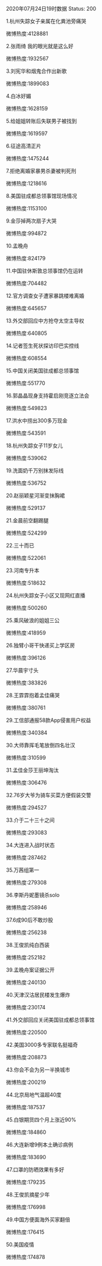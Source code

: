 2020年07月24日19时数据
Status: 200

1.杭州失踪女子亲属在化粪池旁痛哭

微博热度:4128881

2.张雨绮 我的眼光就是这么好

微博热度:1932567

3.刘宪华和烟鬼合作出新歌

微博热度:1899083

4.白冰好媚

微博热度:1628159

5.给姐姐转账后失联男子被找到

微博热度:1619597

6.征途高清正片

微博热度:1475244

7.拒绝离婚家暴男杀妻被判死刑

微博热度:1218616

8.美国驻成都总领事馆现场情况

微博热度:1153100

9.金莎掉两次扇子大哭

微博热度:994872

10.孟晚舟

微博热度:824179

11.中国驻休斯敦总领事馆仍在运转

微博热度:704482

12.官方调查女子遭家暴跳楼难离婚

微博热度:645657

13.外交部回应中方抢夺太空主导权

微博热度:640805

14.记者签生死状探访印巴实控线

微博热度:608554

15.中国关闭美国驻成都总领事馆

微博热度:551770

16.郭晶晶现身支持霍启刚竞逐立法会

微博热度:549823

17.洪水中捞出300多万现金

微博热度:543591

18.杭州失踪女子11岁女儿

微博热度:539062

19.洗面奶千万别抹发际线

微博热度:536752

20.赵丽颖星河渐变抹胸裙

微博热度:529137

21.金晨前空翻踢腿

微博热度:524299

22.三十而已

微博热度:522061

23.河南专升本

微博热度:518632

24.杭州失踪女子小区又现网红直播

微博热度:500260

25.乘风破浪的姐姐三公

微博热度:418959

26.独臂小哥干快递买上学区房

微博热度:396126

27.华晨宇寸头

微博热度:383826

28.王霏霏抱着孟佳痛哭

微博热度:380761

29.工信部通报58款App侵害用户权益

微博热度:340384

30.大师靠挥毛笔放倒四名壮汉

微博热度:310599

31.孟佳金莎王丽坤淘汰

微博热度:306476

32.76岁大爷为骑车买菜方便假装交警

微博热度:294527

33.介于二十三十之间

微博热度:293083

34.大连进入战时状态

微博热度:287462

35.万茜组第一

微博热度:279308

36.李斯丹妮墨镜杀solo

微博热度:258946

37.6成90后不敢炒股

微博热度:256238

38.王俊凯纯白西装

微博热度:252182

39.孟晚舟案证据公开

微博热度:240130

40.天津汉沽居民楼发生爆炸

微博热度:230174

41.外交部回应关闭美国驻成都总领事馆

微博热度:220500

42.美国3000多专家联名挺福奇

微博热度:208873

43.你会不会为另一半换城市

微博热度:200219

44.北京局地气温超40度

微博热度:187537

45.白银期货四个月上涨近90%

微博热度:184860

46.大连新增9例本土确诊病例

微博热度:183690

47.口罩的防晒效果有多好

微博热度:179235

48.王俊凯摘星少年

微博热度:176998

49.中国方便面海外买家翻倍

微博热度:176415

50.美国疫情

微博热度:174878

